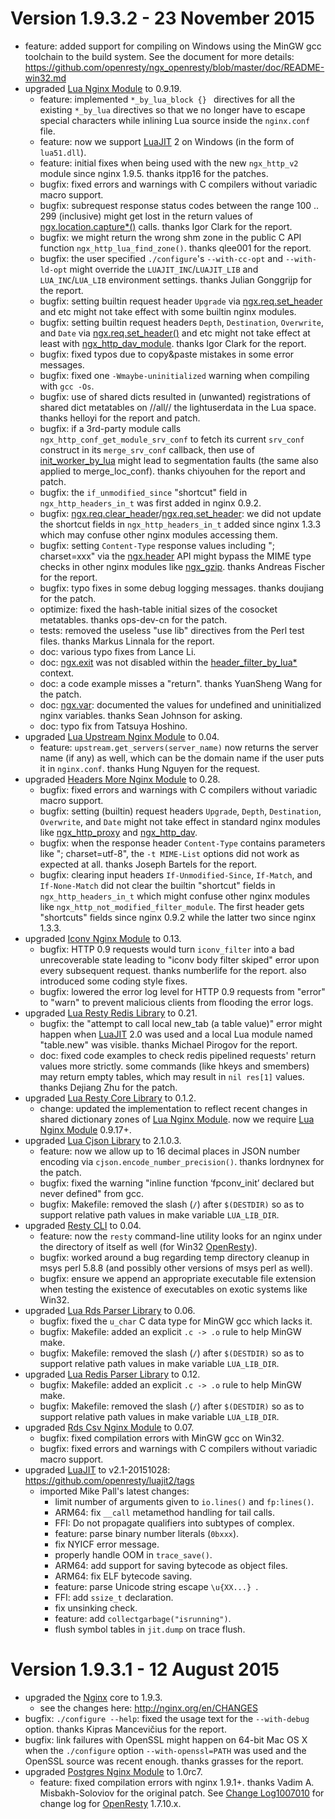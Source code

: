<!---
    @title         Change Log1009003
    @creator       Yichun Zhang
    @created       2015-07-31 03:33 GMT
    @modifier      YichunZhang
    @modified      2015-11-23 13:14 GMT
    @changes       32
--->


#  Version 1.9.3.2 - 23 November 2015
* feature: added support for compiling on Windows using the MinGW gcc toolchain to the build system. See the document for more details: https://github.com/openresty/ngx_openresty/blob/master/doc/README-win32.md
* upgraded [Lua Nginx Module](lua-nginx-module/) to 0.9.19.
    * feature: implemented `*_by_lua_block {} ` directives for all the existing `*_by_lua` directives so that we no longer have to escape special characters while inlining Lua source inside the `nginx.conf` file.
    * feature: now we support [LuaJIT](luajit/) 2 on Windows (in the form of `lua51.dll`).
    * feature: initial fixes when being used with the new `ngx_http_v2` module since nginx 1.9.5. thanks itpp16 for the patches.
    * bugfix: fixed errors and warnings with C compilers without variadic macro support.
    * bugfix: subrequest response status codes between the range 100 .. 299 (inclusive) might get lost in the return values of [ngx.location.capture*()](https://github.com/openresty/lua-nginx-module#ngxlocationcapture) calls. thanks Igor Clark for the report.
    * bugfix: we might return the wrong shm zone in the public C API function `ngx_http_lua_find_zone()`. thanks qlee001 for the report.
    * bugfix: the user specified `./configure`'s `--with-cc-opt` and `--with-ld-opt` might override the `LUAJIT_INC`/`LUAJIT_LIB` and `LUA_INC`/`LUA_LIB` environment settings. thanks Julian Gonggrijp for the report.
    * bugfix: setting builtin request header `Upgrade` via [ngx.req.set_header](https://github.com/openresty/lua-nginx-module#ngxreqset_header) and etc might not take effect with some builtin nginx modules.
    * bugfix: setting builtin request headers `Depth`, `Destination`, `Overwrite`, and `Date` via [ngx.req.set_header()](https://github.com/openresty/lua-nginx-module#ngxreqset_header) and etc might not take effect at least with [ngx_http_dav_module](http://nginx.org/en/docs/http/ngx_http_dav_module.html). thanks Igor Clark for the report.
    * bugfix: fixed typos due to copy&paste mistakes in some error messages.
    * bugfix: fixed one `-Wmaybe-uninitialized` warning when compiling with `gcc -Os`.
    * bugfix: use of shared dicts resulted in (unwanted) registrations of shared dict metatables on //all// the lightuserdata in the Lua space. thanks helloyi for the report and patch.
    * bugfix: if a 3rd-party module calls `ngx_http_conf_get_module_srv_conf` to fetch its current `srv_conf` construct in its `merge_srv_conf` callback, then use of [init_worker_by_lua](https://github.com/openresty/lua-nginx-module#init_worker_by_lua) might lead to segmentation faults (the same also applied to merge_loc_conf). thanks chiyouhen for the report and patch.
    * bugfix: the `if_unmodified_since` "shortcut" field in `ngx_http_headers_in_t` was first added in nginx 0.9.2.
    * bugfix: [ngx.req.clear_header](https://github.com/openresty/lua-nginx-module#ngxreqclear_header)/[ngx.req.set_header](https://github.com/openresty/lua-nginx-module#ngxreqset_header): we did not update the shortcut fields in `ngx_http_headers_in_t` added since nginx 1.3.3 which may confuse other nginx modules accessing them.
    * bugfix: setting `Content-Type` response values including "; charset=xxx" via the [ngx.header](https://github.com/openresty/lua-nginx-module#ngxheaderheader) API might bypass the MIME type checks in other nginx modules like [ngx_gzip](http://nginx.org/en/docs/http/ngx_http_gzip_module.html). thanks Andreas Fischer for the report.
    * bugfix: typo fixes in some debug logging messages. thanks doujiang for the patch.
    * optimize: fixed the hash-table initial sizes of the cosocket metatables. thanks ops-dev-cn for the patch.
    * tests: removed the useless "use lib" directives from the Perl test files. thanks Markus Linnala for the report.
    * doc: various typo fixes from Lance Li.
    * doc: [ngx.exit](https://github.com/openresty/lua-nginx-module#ngxexit) was not disabled within the [header_filter_by_lua*](https://github.com/openresty/lua-nginx-module#header_filter_by_lua) context.
    * doc: a code example misses a "return". thanks YuanSheng Wang for the patch.
    * doc: [ngx.var](https://github.com/openresty/lua-nginx-module#ngxvarvariable): documented the values for undefined and uninitialized nginx variables. thanks Sean Johnson for asking.
    * doc: typo fix from Tatsuya Hoshino.
* upgraded [Lua Upstream Nginx Module](lua-upstream-nginx-module/) to 0.04.
    * feature: `upstream.get_servers(server_name)` now returns the server name (if any) as well, which can be the domain name if the user puts it in `nginx.conf`. thanks Hung Nguyen for the request.
* upgraded [Headers More Nginx Module](headers-more-nginx-module/) to 0.28.
    * bugfix: fixed errors and warnings with C compilers without variadic macro support.
    * bugfix: setting (builtin) request headers `Upgrade`, `Depth`, `Destination`, `Overwrite`, and `Date` might not take effect in standard nginx modules like [ngx_http_proxy](http://nginx.org/en/docs/http/ngx_http_proxy_module.html) and [ngx_http_dav](http://nginx.org/en/docs/http/ngx_http_dav_module.html).
    * bugfix: when the response header `Content-Type` contains parameters like "; charset=utf-8", the `-t MIME-List` options did not work as expected at all. thanks Joseph Bartels for the report.
    * bugfix: clearing input headers `If-Unmodified-Since`, `If-Match`, and `If-None-Match` did not clear the builtin "shortcut" fields in `ngx_http_headers_in_t` which might confuse other nginx modules like `ngx_http_not_modified_filter_module`. The first header gets "shortcuts" fields since nginx 0.9.2 while the latter two since nginx 1.3.3.
* upgraded [Iconv Nginx Module](iconv-nginx-module/) to 0.13.
    * bugfix: HTTP 0.9 requests would turn `iconv_filter` into a bad unrecoverable state leading to "iconv body filter skiped" error upon every subsequent request. thanks numberlife for the report. also introduced some coding style fixes.
    * bugfix: lowered the error log level for HTTP 0.9 requests from "error" to "warn" to prevent malicious clients from flooding the error logs.
* upgraded [Lua Resty Redis Library](lua-resty-redis-library/) to 0.21.
    * bugfix: the "attempt to call local new_tab (a table value)" error might happen when [LuaJIT](luajit/) 2.0 was used and a local Lua module named "table.new" was visible. thanks Michael Pirogov for the report.
    * doc: fixed code examples to check redis pipelined requests' return values more strictly. some commands (like hkeys and smembers) may return empty tables, which may result in `nil res[1]` values. thanks Dejiang Zhu for the patch.
* upgraded [Lua Resty Core Library](lua-resty-core-library/) to 0.1.2.
    * change: updated the implementation to reflect recent changes in shared dictionary zones of [Lua Nginx Module](lua-nginx-module/). now we require [Lua Nginx Module](lua-nginx-module/) 0.9.17+.
* upgraded [Lua Cjson Library](lua-cjson-library/) to 2.1.0.3.
    * feature: now we allow up to 16 decimal places in JSON number encoding via `cjson.encode_number_precision()`. thanks lordnynex for the patch.
    * bugfix: fixed the warning "inline function ‘fpconv_init’ declared but never defined" from gcc.
    * bugfix: Makefile: removed the slash (`/`) after `$(DESTDIR)` so as to support relative path values in make variable `LUA_LIB_DIR`.
* upgraded [Resty CLI](resty-cli/) to 0.04.
    * feature: now the `resty` command-line utility looks for an nginx under the directory of itself as well (for Win32 [OpenResty](openresty/)).
    * bugfix: worked around a bug regarding temp directory cleanup in msys perl 5.8.8 (and possibly other versions of msys perl as well).
    * bugfix: ensure we append an appropriate executable file extension when testing the existence of executables on exotic systems like Win32.
* upgraded [Lua Rds Parser Library](lua-rds-parser-library/) to 0.06.
    * bugfix: fixed the `u_char` C data type for MinGW gcc which lacks it.
    * bugfix: Makefile: added an explicit `.c -> .o` rule to help MinGW make.
    * bugfix: Makefile: removed the slash (`/`) after `$(DESTDIR)` so as to support relative path values in make variable `LUA_LIB_DIR`.
* upgraded [Lua Redis Parser Library](lua-redis-parser-library/) to 0.12.
    * bugfix: Makefile: added an explicit `.c -> .o` rule to help MinGW make.
    * bugfix: Makefile: removed the slash (`/`) after `$(DESTDIR)` so as to support relative path values in make variable `LUA_LIB_DIR`.
* upgraded [Rds Csv Nginx Module](rds-csv-nginx-module/) to 0.07.
    * bugfix: fixed compilation errors with MinGW gcc on Win32.
    * bugfix: fixed errors and warnings with C compilers without variadic macro support.
* upgraded [LuaJIT](luajit/) to v2.1-20151028: https://github.com/openresty/luajit2/tags
    * imported Mike Pall's latest changes:
        * limit number of arguments given to `io.lines()` and `fp:lines()`.
        * ARM64: fix `__call` metamethod handling for tail calls.
        * FFI: Do not propagate qualifiers into subtypes of complex.
        * feature: parse binary number literals (`0bxxx`).
        * fix NYICF error message.
        * properly handle OOM in `trace_save()`.
        * ARM64: add support for saving bytecode as object files.
        * ARM64: fix ELF bytecode saving.
        * feature: parse Unicode string escape `\u{XX...} `.
        * FFI: add `ssize_t` declaration.
        * fix unsinking check.
        * feature: add `collectgarbage("isrunning")`.
        * flush symbol tables in `jit.dump` on trace flush.

#  Version 1.9.3.1 - 12 August 2015
* upgraded the [Nginx](nginx/) core to 1.9.3.
    * see the changes here: http://nginx.org/en/CHANGES
* bugfix: `./configure --help`: fixed the usage text for the `--with-debug` option. thanks Kipras Mancevičius for the report.
* bugfix: link failures with OpenSSL might happen on 64-bit Mac OS X when the `./configure` option `--with-openssl=PATH` was used and the OpenSSL source was recent enough. thanks grasses for the report.
* upgraded [Postgres Nginx Module](postgres-nginx-module/) to 1.0rc7.
    * feature: fixed compilation errors with nginx 1.9.1+. thanks Vadim A. Misbakh-Soloviov for the original patch.
See [Change Log1007010](change-log-1007010/) for change log for [OpenResty](openresty/) 1.7.10.x.
